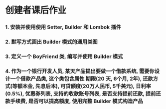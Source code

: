 # 创建者课后作业

### 1. 安装并使用使用 Setter, Builder 和 Lombok 插件

### 2. 默写方式画出 Builder 模式的通用类图

### 3. 定义一个 BoyFriend 类, 编写并使用 Builder 模式

### 4. 作为一个银行开发人员, 某天产品提出要做一个借款系统, 需要你设计一个借款产品类, 这个类包含属性 期限\(20 天, 6个月, 2年\), 还款方式\(等额本金, 先息后本\), 可贷额度\(20万人民币, 5千美元\), 日利率\(0.5%\), 优惠券列表, 支持的收款账号列表, 是否支持提前还款, 提前还款手续费, 是否可以提高额度, 使用完整 Builder 模式构造产品




